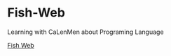 # Fish-Web
Learning with CaLenMen about Programing Language

[Fish Web](https://github.com/Ca-Len-Men/Fish-Web/libdatastructure.html)
